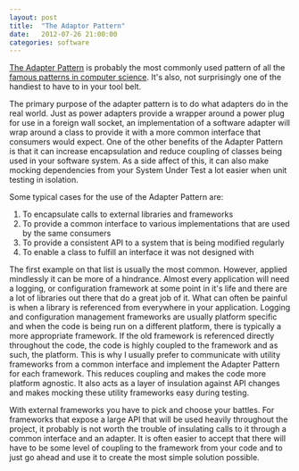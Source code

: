 ```yaml
---
layout: post
title:  "The Adaptor Pattern"
date:   2012-07-26 21:00:00
categories: software
---
```


[The Adapter Pattern](http://www.oodesign.com/adapter-pattern.html) is probably
the most commonly used pattern of all the [famous patterns in computer
science](http://amzn.to/2flABxT).
It's also, not surprisingly one of the handiest to have to in your tool belt.

<!--more-->

The primary purpose of the adapter pattern is to do what adapters do in the
real world. Just as power adapters provide a wrapper around a power plug for
use in a foreign wall socket, an implementation of a software adapter will wrap
around a class to provide it with a more common interface that consumers would
expect. One of the other benefits of the Adapter Pattern is that it can
increase encapsulation and reduce coupling of classes being used in your
software system. As a side affect of this, it can also make mocking
dependencies from your System Under Test a lot easier when unit testing in
isolation.

Some typical cases for the use of the Adapter Pattern are:

1.  To encapsulate calls to external libraries and frameworks
2.  To provide a common interface to various implementations that are used by
    the same consumers
3.  To provide a consistent API to a system that is being modified regularly
4.  To enable a class to fulfill an interface it was not designed with

The first example on that list is usually the most common. However, applied
mindlessly it can be more of a hindrance. Almost every application will need a
logging, or configuration framework at some point in it's life and there are a
lot of libraries out there that do a great job of it. What can often be painful
is when a library is referenced from everywhere in your application. Logging
and configuration management frameworks are usually platform specific and when
the code is being run on a different platform, there is typically a more
appropriate framework. If the old framework is referenced directly throughout
the code, the code is highly coupled to the framework and as such, the
platform. This is why I usually prefer to communicate with utility frameworks
from a common interface and implement the Adapter Pattern for each framework.
This reduces coupling and makes the code more platform agnostic. It also acts
as a layer of insulation against API changes and makes mocking these utility
frameworks easy during testing.

With external frameworks you have to pick and choose your battles. For
frameworks that expose a large API that will be used heavily throughout the
project, it probably is not worth the trouble of insulating calls to it through
a common interface and an adapter. It is often easier to accept that there will
have to be some level of coupling to the framework from your code and to just
go ahead and use it to create the most simple solution possible.
